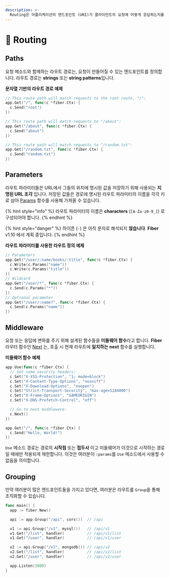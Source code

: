 ```yaml
---
description: >-
  Routing은 어플리케이션의 엔드포인트 (URI)가 클라이언트의 요청에 어떻게 응답하는지를 나타냅니다.
---
```


# 🔌 Routing

## Paths

요청 메소드와 함께하는 라우트 경로는, 요청이 만들어질 수 있는 엔드포인트를 정의합니다. 라우트 경로는 **strings** 또는 **string patterns**입니다.

**문자열 기반의 라우트 경로 예제**

```go
// This route path will match requests to the root route, "/":
app.Get("/", func(c *fiber.Ctx) {
  c.Send("root")
})

// This route path will match requests to "/about":
app.Get("/about", func(c *fiber.Ctx) {
  c.Send("about")
})

// This route path will match requests to "/random.txt":
app.Get("/random.txt", func(c *fiber.Ctx) {
  c.Send("random.txt")
})
```

## Parameters

라우트 파라미터들은 URL에서 그들의 위치에 명시된 값을 저장하기 위해 사용되는 **지명된 URL 조각** 입니다. 저장된 값들은 경로에 명시된 라우트 파라미터의 이름을 각각 키로 삼아 [Params](https://fiber.wiki/context#params) 함수를 사용해 가져올 수 있습니다.

{% hint style="info" %}
라우트 파라미터의 이름은 **characters** \(`[A-Za-z0-9_]`\) 로 구성되어야 합니다.
{% endhint %}

{% hint style="danger" %}
하이픈 \(`-`\) 은 아직 문자로 해석되지 **않습니다**. **Fiber** v1.10 에서 계획 중입니다.
{% endhint %}

**라우트 파라미터를 사용한 라우트 정의 예제**

```go
// Parameters
app.Get("/user/:name/books/:title", func(c *fiber.Ctx) {
  c.Write(c.Params("name"))
  c.Write(c.Params("title"))
})
// Wildcard
app.Get("/user/*", func(c *fiber.Ctx) {
  c.Send(c.Params("*"))
})
// Optional parameter
app.Get("/user/:name?", func(c *fiber.Ctx) {
  c.Send(c.Params("name"))
})
```

## Middleware

요청 또는 응답에 변화를 주기 위해 설계된 함수들을 **미들웨어 함수**라고 합니다. **Fiber** 라우터 함수인 [Next](https://github.com/gofiber/docs/tree/34729974f7d6c1d8363076e7e88cd71edc34a2ac/context/README.md#next) 는, 호출 시 현재 라우트에 **일치하는** **next** 함수를 실행합니다.

**미들웨어 함수 예제**

```go
app.Use(func(c *fiber.Ctx) {
  // Set some security headers:
  c.Set("X-XSS-Protection", "1; mode=block")
  c.Set("X-Content-Type-Options", "nosniff")
  c.Set("X-Download-Options", "noopen")
  c.Set("Strict-Transport-Security", "max-age=5184000")
  c.Set("X-Frame-Options", "SAMEORIGIN")
  c.Set("X-DNS-Prefetch-Control", "off")

  // Go to next middleware:
  c.Next()
})

app.Get("/", func(c *fiber.Ctx) {
  c.Send("Hello, World!")
})
```

`Use` 메소드 경로는 경로의 **시작점** 또는 **접두사** 이고 미들웨어가 이것으로 시작하는 경로일 때에만 적용되게 제한합니다. 이것은 여러분이 `:params`를 `Use` 메소드에서 사용할 수 없음을 의미합니다.

## Grouping

만약 여러분이 많은 엔드포인트들을 가지고 있다면, 여러분은 라우트를 `Group`을 통해 조직화할 수 있습니다.

```go
func main() {
  app := fiber.New()

  api := app.Group("/api", cors())  // /api

  v1 := api.Group("/v1", mysql())   // /api/v1
  v1.Get("/list", handler)          // /api/v1/list
  v1.Get("/user", handler)          // /api/v1/user

  v2 := api.Group("/v2", mongodb()) // /api/v2
  v2.Get("/list", handler)          // /api/v2/list
  v2.Get("/user", handler)          // /api/v2/user

  app.Listen(3000)
}
```

